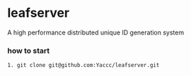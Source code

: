 # leafserver
A high performance distributed unique ID generation system


### how to start

```
1. git clone git@github.com:Yaccc/leafserver.git

```


   


  
  
